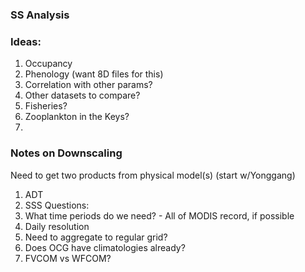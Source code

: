 ### SS Analysis

### Ideas:  
1. Occupancy
2. Phenology (want 8D files for this)
3. Correlation with other params?
4. Other datasets to compare? 
5. Fisheries?
6. Zooplankton in the Keys?
7. 


### Notes on Downscaling

Need to get two products from physical model(s) (start w/Yonggang)
1. ADT
2. SSS
Questions:
1. What time periods do we need? - All of MODIS record, if possible
2. Daily resolution
3. Need to aggregate to regular grid?
4. Does OCG have climatologies already?
5. FVCOM vs WFCOM?


